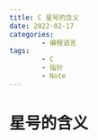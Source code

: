 ```yaml
---
title: C 星号的含义
date: 2022-02-17
categories:
        - 编程语言
tags:
        - C
        - 指针
        - Note
---
```


# 星号的含义
